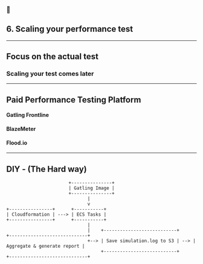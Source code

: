 <!-- sectionTitle: 6. Scaling your performance -->
<!--note
- Now scaling your test is some thing you would think about when your application is going to be public facing, because you would want to test it from different regions.

- Internal applications or services won't apply as much here.

- So how do you do this?
-->
### 🔎
## 6. Scaling your performance test

---
<!--note
- You shouldn't

- You should focus majority of your time on the actual tests itself and not how to scale the test because there are already tools and platforms out there that can do it for you.

- The question you should be asking yourself first is, are you even ready to scale? It could be that your test already gives you a good enough indicator on how your API is performing, then scaling may not be a high priority.

- On the flipside if your tests are not giving you any valuable data or feedback then you should focus more on the tests 

- and we've already talked about a lot of these earlier in the talk such as defining a goal, having appropriate monitoring and logging in place and ensuring your performance test suite make sense so that it exercises as many part of your system as possible.
-->
## Focus on the actual test
### Scaling your test comes later

---
<!--note
- Here are some paid services out there, I'm sure there are many more. 

- Gatling Frontline obviously supports gatling quite nicely, you can deploy it yourself there is already a pre-made image on AWS which you can just spin up and pay by the hour. 

- Blazemeter and flood.io also supports gatling but in addition it supports a few other load testing tools like selenium, jMeter, ruby and element

- The features offered by these services are relatively comparable, reports all looks fairly nice, so definitely try it out before making a decision

- But if you are like me and find your use case or situation to be quite unique and complex, then you can absolutely scale your own performance tests
-->
## Paid Performance Testing Platform

#### Gatling Frontline
#### BlazeMeter
#### Flood.io

---
<!--note
- So here is what we did at a very very high level

- We built a gatling image with all the dependencies preinstalled

- We check out the test suite via git when the ECS task gets initialized by our cloudformation script

- The test starts running as soon as the task becomes active and the results or simulation.logs we have gets saved to a S3 bucket

- We leveraged a nice feature from gatling where you can append multipe simulation logs from different machines together to form a master report. If you are doing this yourself make sure you are not overriding the logs in the s3 bucket

- and thats how we went about scaling our test and performing our live internet testing across 5 different regions, and each region had 5 instances creating load
-->

## DIY - (The Hard way)

```text
                       +---------------+
                       | Gatling Image |
                       +---------------+
                              |
                              v
+----------------+      +-----------+
| Cloudformation | ---> | ECS Tasks |
+----------------+      +-----------+
                              |
                              |    +---------------------------+     +-----------------------------+
                              +--> | Save simulation.log to S3 | --> | Aggregate & generate report |
                                   +---------------------------+     +-----------------------------+

```
